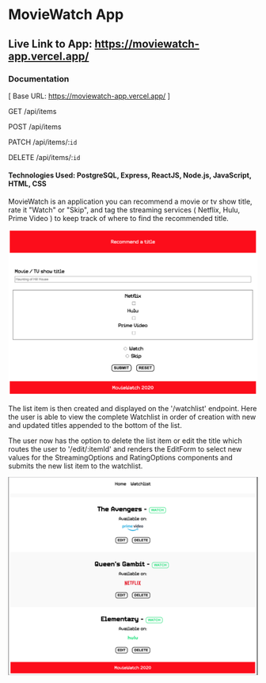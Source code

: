 # MovieWatch App

## Live Link to App: https://moviewatch-app.vercel.app/

### Documentation

[ Base URL: https://moviewatch-app.vercel.app/ ]

GET /api/items

POST /api/items

PATCH /api/items/:`id`

DELETE /api/items/:`id`


#### Technologies Used: PostgreSQL, Express, ReactJS, Node.js, JavaScript, HTML, CSS

MovieWatch is an application you can recommend a movie or tv show title, rate it "Watch" or "Skip", and tag the streaming services ( Netflix, Hulu, Prime Video ) to keep track of where to find the recommended title.

![ItemForm](images/itemform.png)

The list item is then created and displayed on the '/watchlist' endpoint.
Here the user is able to view the complete Watchlist in order of creation with new and updated titles appended to the bottom of the list.

The user now has the option to delete the list item or edit the title which routes the user to '/edit/:itemId' and renders the EditForm to select new values for the StreamingOptions and RatingOptions components and submits the new list item to the watchlist.

![WatchList](images/watchlist.png)
